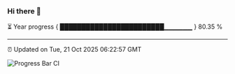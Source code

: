 ### Hi there 👋

⏳ Year progress { ████████████████████████▁▁▁▁▁▁ } 80.35 %

---

⏰ Updated on Tue, 21 Oct 2025 06:22:57 GMT

![Progress Bar CI](https://github.com/liununu/liununu/workflows/Progress%20Bar%20CI/badge.svg)
